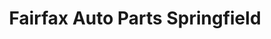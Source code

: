 ---
title: "Fairfax Auto Parts Springfield"
url: /springfield/fairfax-auto-parts-springfield/
shop: car parts
---